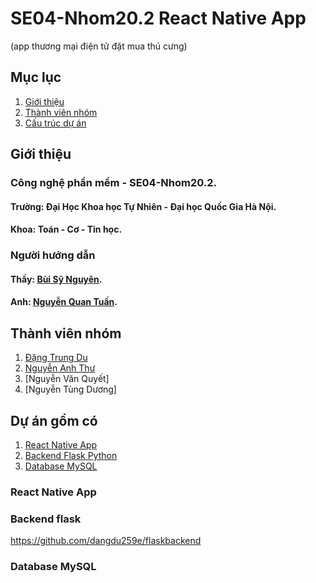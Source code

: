 # SE04-Nhom20.2   React Native App
(app thương mại điện tử đặt mua thú cưng)

## Mục lục
1. [Giới thiệu](##gioithieu)
2. [Thành viên nhóm](##thanhviennhom)
3. [Cấu trúc dự án](##cautruduan)

## Giới thiệu
### Công nghệ phần mềm - SE04-Nhom20.2. 
#### Trường: Đại Học Khoa học Tự Nhiên - Đại học Quốc Gia Hà Nội.
#### Khoa: Toán - Cơ - Tin học.
### Người hướng dẫn
#### Thầy: [Bùi Sỹ Nguyên](https://www.facebook.com/nguyenbs).
#### Anh: [Nguyễn Quan Tuấn](https://www.facebook.com/nguyenquan.tuan.5).

## **Thành viên nhóm**
1) [Đặng Trung Du](https://www.facebook.com/t.dudang/)
2) [Nguyễn Anh Thư](https://www.facebook.com/profile.php?id=100017848988200)
3) [Nguyễn Văn Quyết]
4) [Nguyễn Tùng Dương]

## **Dự án gồm có**
1. [React Native App](###reactnative)
1. [Backend Flask Python](###flaskpython)
1. [Database MySQL](###databasemysql)

### **React Native App** 

 
### **Backend flask**
https://github.com/dangdu259e/flaskbackend

### **Database MySQL**
